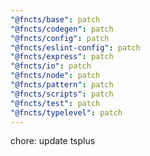 ```yaml
---
"@fncts/base": patch
"@fncts/codegen": patch
"@fncts/config": patch
"@fncts/eslint-config": patch
"@fncts/express": patch
"@fncts/io": patch
"@fncts/node": patch
"@fncts/pattern": patch
"@fncts/scripts": patch
"@fncts/test": patch
"@fncts/typelevel": patch
---
```


chore: update tsplus
